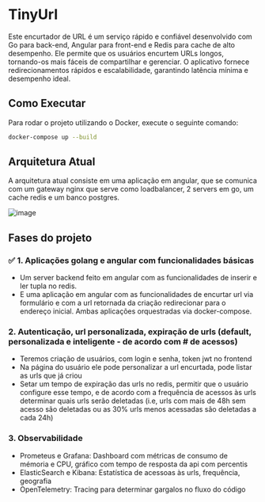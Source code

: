 # TinyUrl

Este encurtador de URL é um serviço rápido e confiável desenvolvido com Go para back-end, Angular para front-end e Redis para cache de alto desempenho. Ele permite que os usuários encurtem URLs longos, tornando-os mais fáceis de compartilhar e gerenciar. O aplicativo fornece redirecionamentos rápidos e escalabilidade, garantindo latência mínima e desempenho ideal.

## Como Executar

Para rodar o projeto utilizando o Docker, execute o seguinte comando:

```bash
docker-compose up --build
```

## Arquitetura Atual

A arquitetura atual consiste em uma aplicação em angular, que se comunica com um gateway nginx que serve como loadbalancer, 2 servers em go, um cache redis e um banco postgres.

![image](https://github.com/user-attachments/assets/24835408-6913-4130-a013-3a02f004b895)



## Fases do projeto

### ✅ 1. Aplicações golang e angular com funcionalidades básicas

- Um server backend feito em angular com as funcionalidades de inserir e ler tupla no redis.
- E uma aplicação em angular com as funcionalidades de encurtar url via formulário e com a url retornada da criação redirecionar para o endereço inicial. Ambas aplicações orquestradas via docker-compose.


### 2. Autenticação, url personalizada, expiração de urls (default, personalizada e inteligente - de acordo com # de acessos)

- Teremos criação de usuários, com login e senha, token jwt no frontend
- Na página do usuário ele pode personalizar a url encurtada, pode listar as urls que já criou
- Setar um tempo de expiração das urls no redis, permitir que o usuário configure esse tempo, e de acordo com a frequência de acessos às urls determinar quais urls serão deletadas (i.e, urls com mais de 48h sem acesso são deletadas ou as 30% urls menos acessadas são deletadas a cada 24h)

### 3. Observabilidade

- Prometeus e Grafana: Dashboard com métricas de consumo de mémoria e CPU, gráfico com tempo de resposta da api com percentis
- ElasticSearch e Kibana: Estatística de acessoas às urls, frequência, geografia
- OpenTelemetry: Tracing para determinar gargalos no fluxo do código

